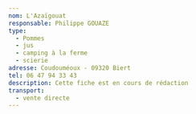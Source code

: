 ```yaml
---
nom: L'Azaïgouat
responsable: Philippe GOUAZE
type:
  - Pommes
  - jus
  - camping à la ferme
  - scierie
adresse: Coudouméoux - 09320 Biert
tel: 06 47 94 33 43
description: Cette fiche est en cours de rédaction
transport:
  - vente directe
---
```

